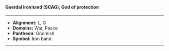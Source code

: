 #### Gaerdal Ironhand (SCAG), God of protection
___

- **Alignment:** L, G
- **Domains:** War, Peace
- **Pantheon:** Gnomish
- **Symbol:** Iron band
___
